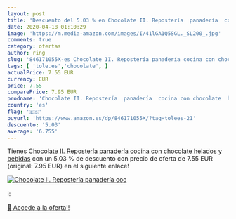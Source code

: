 ```yaml
---
layout: post
title: 'Descuento del 5.03 % en Chocolate II. Repostería  panadería  coc'
date: 2020-04-18 01:10:29
image: 'https://m.media-amazon.com/images/I/41lGA1Q5SGL._SL200_.jpg'
comments: true
category: ofertas
author: ring
slug: '846171055X-es Chocolate II. Repostería panadería cocina con chocolate...'
tags: [ 'tole.es','chocolate', ]
actualPrice: 7.55 EUR
currency: EUR
price: 7.55
comparePrice: 7.95 EUR
prodname: 'Chocolate II. Repostería  panadería  cocina con chocolate  helados y bebidas'
country: 'es'
flag: '🇪🇸'
buyurl: 'https://www.amazon.es/dp/846171055X/?tag=tolees-21'
descuento: '5.03'
average: '6.755'
---
```


Tienes [Chocolate II. Repostería  panadería  cocina con chocolate  helados y bebidas](https://www.amazon.es/dp/846171055X/?tag=tolees-21) con un 5.03 % de descuento con precio de oferta de 7.55 EUR (original: 7.95 EUR) en el siguiente enlace!

[![Chocolate II. Repostería  panadería  coc](https://m.media-amazon.com/images/I/41lGA1Q5SGL._SL200_.jpg)](https://www.amazon.es/dp/846171055X/?tag=tolees-21)

ℹ️:


[🛒 Accede a la oferta!!](https://www.amazon.es/dp/846171055X/?tag=tolees-21)
